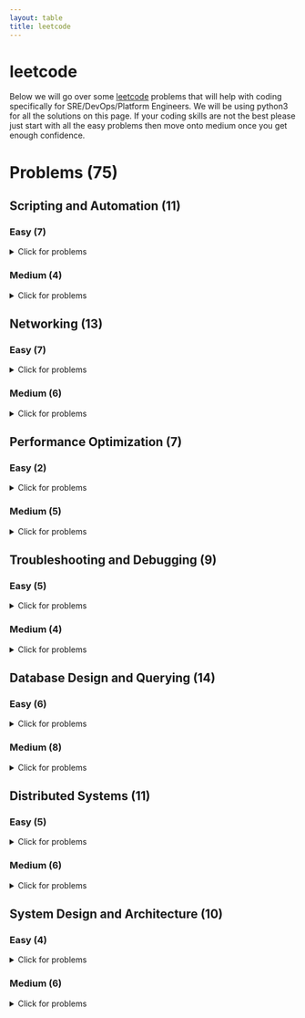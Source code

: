 ```yaml
---
layout: table
title: leetcode
---
```

# leetcode
Below we will go over some [leetcode](https://leetcode.com/problemset/all/) problems that will help with coding specifically for SRE/DevOps/Platform Engineers. We will be using python3 for all the solutions on this page. If your coding skills are not the best please just start with all the easy problems then move onto medium once you get enough confidence. 

# Problems (75)

## Scripting and Automation (11)

### Easy (7)
<details>
<summary>Click for problems</summary>
<ol>
<li><a href="https://leetcode.com/problems/length-of-last-word/">Length of Last Word</a> - Problem #58</li>
<details>
<summary>Summary</summary>
This problem involves manipulating strings, which is a common task in scripting. You need to find the length of the last word in a string.
</details>
<details>
<summary>Solution</summary>
<div class ="blockquote">
<pre>
<code class="language-python line-numbers">
class Solution:
    def lengthOfLastWord(self, s: str) -> int:
        word_list = s.split()
        last_word = word_list[-1]
        lw_count = len(last_word)
        return(lw_count)
</code>
</pre>
</div>
<b>Explanation:</b><br>
- First we split the words by using <code>split</code>. This will remove all of the spaces if there are any in <code>s</code> <br>
- We then grab the last word by indexing the last word <code>word_list[-1]</code> <br>
- We then get the count of the last word by using <code>len</code> and return the count of it. <br>
<br> This is just a simple solution to the problem. We can actually trim the answer if needed to the following:
<div class ="blockquote">
<pre>
<code class="language-python line-numbers">
class Solution:
    def lengthOfLastWord(self, s: str) -> int:
        s = s.rstrip()  #or strip
        return len(s.split()[-1])
</code>
</pre>
</div>
</details>
<li><a href="https://leetcode.com/problems/add-binary/">Add Binary</a> - Problem #67</li>
<details>
<summary>Summary</summary>
This problem simulates binary addition. In scripting, you might encounter scenarios where you need to perform calculations on binary data.
</details>
<details>
<summary>Solution</summary>
<div class ="blockquote">
<pre>
<code class="language-python line-numbers">
class Solution:
    def addBinary(self, a: str, b: str) -> str:
</code>
</pre>
</div>
<b>Explanation:</b><br>
- We use <code>int</code> to convert the string to an integer and use base 2 <br>
- We use <code>format</code> to convert the integer back into binary without the "0b"<br>
Another way that we can solve this is by using <code>bin</code>
Similarly we just remove the first 2 strings.
<div class ="blockquote">
<pre>
<code class="language-python line-numbers">
class Solution:
    def addBinary(self, a: str, b: str) -> str:
        return bin(int(a , 2) + int(b,2))[2:]
</code>
</pre>
</div>
</details>
<li><a href="https://leetcode.com/problems/pascals-triangle-ii/">Pascal&#39;s Triangle II</a> - Problem #119</li>
<details>
<summary>Summary</summary>
This problem deals with generating rows of Pascal's Triangle, which can be used in various automated data generation scenarios.
</details>
<details>
<summary>Solution</summary>
<div class ="blockquote">
<pre>
<code class="language-python line-numbers">
class Solution:
    def getRow(self, rowIndex: int) -> List[int]:
        result = []
        for i in range(0, rowIndex+1):
            result.append([])

            for x in range(0, i + 1):
                if x == 0:
                    result[i].append(1)
                elif i == x:
                    result[i].append(1)
                else:
                    result[i].append((result[i-1][x-1]) + (result[i-1][x]))
        return result[rowIndex]
</code>
</pre>
</div>
<b>Explanation:</b><br>
This problem asks you to return the rowIndex-th (0-based index) row of Pascal's Triangle as a list of integers. Pascal's Triangle is a triangular array of binomial coefficients, where each number is the sum of the two numbers directly above it. The first few rows of Pascal's Triangle look like this:
<div class ="blockquote">
    <pre>
    <code class="language-python line-numbers">
Row 0: [1]
Row 1: [1, 1]
Row 2: [1, 2, 1]
Row 3: [1, 3, 3, 1]
    </code>
</pre>
</div>
<br>
1. We create an empty list called result to store the rows of Pascal's Triangle.
Create an empty list called result to store the rows of Pascal's Triangle.
<br>
2. We then iterate over the rows from 0 to rowIndex, inclusive, using the variable i to represent the current row index.
<br>
3. For each row, append an empty list to the result list. This empty list will be used to store the elements of the current row.
<br>
4. Inside the inner loop, iterate over the elements in the current row from 0 to i, using the variable x to represent the current column index.
<br>
5. For each element, check if it is the first element in the row (i.e., x == 0) or the last element in the row (i.e., i == x). 
If it is either the first or last element, append a 1 to the current row because the first and last elements of each row in Pascal's Triangle are always 1.
<br>
6. If the element is not the first or last element, calculate its value by adding the element from the previous row in the same column (result[i-1][x-1]) and the element from the previous row in the next column (result[i-1][x]). 
This follows the rule of Pascal's Triangle where each element is the sum of the two elements above it.
<br>
7. Append the calculated value to the current row.
<br>
8. Repeat steps 5-7 for all elements in the current row.
<br>
9. Once the inner loop finishes, the current row is complete, and you move on to the next row.
<br>
10. Finally, return the row at the rowIndex index from the result list. 
</details>
<li><a href="https://leetcode.com/problems/merge-sorted-array/">Merge Sorted Array</a> - Problem #88</li>
<details>
<summary>Summary</summary>
This problem is about merging arrays, a common task in scripting when you're working with data from various sources.
</details>
<details>
<summary>Solution</summary>
<div class ="blockquote">
    <pre>
    <code class="language-python line-numbers">
        class Solution:
        def merge(self, nums1: List[int], m: int, nums2: List[int], n: int) -> None:
            while m > 0 and n > 0:
                if nums1[m-1] > nums2[n-1]:
                    nums1[m+n-1] = nums1[m-1]
                    m -= 1
                else:
                    nums1[m+n-1] = nums2[n-1]
                    n -= 1
            for i in range(n):
                nums1[i] = nums2[i]
    </code>
</pre>
</div>
<b>Explanation:</b><br>
To go through this solution, we will go through line by line.<br>
1. starting with the while loop. It will continue as long as both m and n are greater than 0. This will help merge the two arrays.
<br>
2. Inside the loop, we then compare the last element of nums1 at a index of m-1 with the last element of nums2 at index n-1. 
These are the largest elements of each array. 
<br>
3. If the element in nums1 is greater, 
it means that this element should be placed at the end of the merged array, 
which is at index m+n-1 in nums1. So, it assigns the value of nums1[m-1] to nums1[m+n-1]. 
This merges the element from nums1 into the array.
<br>
4. After merging an element from nums1 it decreases m by 1 to move the m pointer to the previous element in nums1 
<br>
5. If the element in nums2 is greater or equal to nums1 then that means that this element should be placed at the end of the merged array.
<br>
6. From the line aboves if statement , we then assign the value of  <code>nums2[n-1] to nums1[m+n-1]</code> to merge the elements from nums2 to nums1
<br>
7. After merging an element from nums2 it decrements n by 1 to move the n pointer to the previous element in nums2
<code>n -= 1</code>
<br>
8. After the while loop exits, there might be remaining elements in <code>nums2</code> that were not merged. This for loop iterates over the remaining elements of nums2 from index 0 to n-1
<code>for i in range(n)</code>
<br>
9. In the for loop, it copies the remaining elements from nums2 into nums1 by merging the remaining elements from nums2 to into nums1 
<code>nums1[i] = nums2[i]</code>
<br>
The key idea here is to work from the end of the arrays towards the beginning,
 which avoids overwriting elements in nums1 before they are compared and merged.
This approach ensures that the merged array is sorted without the need for extra space or creating a new array.

</details>
<li><a href="https://leetcode.com/problems/excel-sheet-column-title/">Excel Sheet Column Title</a> - Problem #168</li>
<details>
<summary>Summary</summary>
In this problem, you convert a column number into the corresponding Excel column title. Such conversions are often encountered in automated data processing.
</details>
<details>
<summary>Solution</summary>
<div class ="blockquote">
    <pre>
    <code class="language-python line-numbers">
        class Solution:
        def convertToTitle(self, columnNumber: int) -> str:
            alphabet="ABCDEFGHIJKLMNOPQRSTUVWXYZ"
            result=""
            while columnNumber:
                columnNumber=columnNumber-1
                result=alphabet[columnNumber%26]+result
                columnNumber=columnNumber//26
            return result
    </code>
    </pre>
    </div>
<b>Explanation:</b><br>
This problem asks you to convert a positive integer,  columnNumber,
 into an Excel sheet column title. Excel column titles are represented using
uppercase English letters, and they follow a pattern similar to base 26 numbering, 
where the digits are represented by the English alphabet (A=1, B=2, ..., Z=26), 
and when the column number exceeds 26, it starts using two-letter combinations (AA=27, AB=28,
 ..., ZZ=702, AAA=703, and so on).
 <br>
 1. We first define alphabet that contains all uppercase letters from A-Z. These strings will be used to map column numbers to titles.
 <br>
 2. We then initializes an empty string result to store the Excel column title 
 <br>
 3. We start a while loop that continues as long as columnNumber is not zero. The loop will gradually convert the column number to column title.
 <br>
 4. Inside of the loop, it subtracts 1 from the columnNumber. This is done to handle the fact that the Excel column numbering starts from 1, but our algorithm will work with 0-based indexing.
 <br>
 5. <code> result = alphabet[columnNumber % 26] + result</code> 
<br>
This calculates the remainder when columnNumber is divided by 26. The remainder corresponds to a letter in the alphabet.
It then takes that letter at the position in the alphabet string and appends it to the beginning of the result string. This builds the Excel column title from right to left.
<br> 
6. <code>columnNumber = columnNumber // 26</code>
<br>
It updates columnNumber by performing an integer division by 26 (columnNumber // 26). 
This reduces columnNumber to the next lower place value.
<br>
The loop will continue with the reduced columnNumber and the next letter is added to the result string.
<br>
This process continues until columnNumber becomes zero, at which point we have constructed the complete Excel column title in the result string.
<br>
7. We finally return the result string which contains the Excel column title corresponding to the input columnNumber.
<br>
This algorithm effectively converts a decimal number into a base 26 representation using the English alphabet letters and builds the Excel column title accordingly.

</details>
<li><a href="https://leetcode.com/problems/excel-sheet-column-number/">Excel Sheet Column Number</a> - Problem #171</li>
<details>
<summary>Summary</summary>
</details>

<details>
<summary>Solution</summary>
class Solution:
    def titleToNumber(self, columnTitle: str) -> int:
        alphabet = 'ABCDEFGHIJKLMNOPQRSTUVWXYZ'
        nums = range(1,27)
        alpha_to_nums = {alphabet[i]: nums[i] for i in range(len(alphabet))}
        column_number = 0
        for position, letter in enumerate (reversed(columnTitle)):
            column_number +=  26**(position) * alpha_to_nums[letter] 
			
        return column_number
</details>
<li><a href="https://leetcode.com/problems/single-number/">Single Number</a> - Problem #136</li>
<details>
<summary>Summary</summary>
This problem involves finding a single number in an array where all other numbers appear twice. It's a common task in automated data analysis.
</details>

<details>
<summary>Solution</summary>
</details>
</ol>
class Solution:
    def singleNumber(self, nums: List[int]) -> int:
        for i in nums:
            if nums.count(i) == 1:
                return(i)
</details>

### Medium (4)
<details>
<summary>Click for problems</summary>
<ol>
<li><a href="https://leetcode.com/problems/count-and-say/">Count and Say</a> - Problem #38</li>
<details>
<summary>Summary</summary>
This problem involves generating sequences based on previous values, which can be useful for generating automated sequences of data.
</details>

<details>
<summary>Solution</summary>
</details>
<li><a href="https://leetcode.com/problems/reverse-words-in-a-string/">Reverse Words in a String</a> - Problem #151</li>
<details>
<summary>Summary</summary>
Similar to the previous problem, this asks you to reverse the words in a string but not in-place. Scripting can help automate this process.
</details>

<details>
<summary>Solution</summary>
</details>
<li><a href="https://leetcode.com/problems/basic-calculator-ii/">Basic Calculator II</a> - Problem #227</li>
<details>
<summary>Summary</summary>
In this problem, you're asked to reverse the order of words in a string, which can be useful for automating text transformations.
</details>

<details>
<summary>Solution</summary>
</details>
<li><a href="https://leetcode.com/problems/group-anagrams/">Group Anagrams</a> - Problem #49</li>
<details>
<summary>Summary</summary>
Automating the process of grouping anagrams from a given list of words is applicable to this problem, aligning with scripting and automation concepts.
</details>

<details>
<summary>Solution</summary>
</details>
</ol>
</details>


## Networking (13)

### Easy (7)
<details>
<summary>Click for problems</summary>
<ol>
<li><a href="https://leetcode.com/problems/first-unique-character-in-a-string/">First Unique Character in a String</a> - Problem #387</li>
<details>
<summary>Summary</summary>
Relates to processing strings, which is fundamental in networking protocols for parsing and validation.
</details>

<details>
<summary>Solution</summary>
</details>
<li><a href="https://leetcode.com/problems/implement-strstr/">Implement strStr()</a> - Problem #28</li>
<details>
<summary>Summary</summary>
In networking, substring matching is used in various applications, from pattern matching to searching for headers in network packets.
</details>
<details>
<summary>Solution</summary>
</details>
<li><a href="https://leetcode.com/problems/valid-anagram/">Valid Anagram</a> - Problem #242</li>
<details>
<summary>Summary</summary>
String manipulation, such as character sorting, is used in various networking applications, such as checksum calculations.
</details>

<details>
<summary>Solution</summary>
</details>
<li><a href="https://leetcode.com/problems/isomorphic-strings/">Isomorphic Strings</a> - Problem #205</li>
<details>
<summary>Summary</summary>
Understanding character mappings is important in networking tasks like encoding and decoding.
</details>

<details>
<summary>Solution</summary>
</details>
<li><a href="https://leetcode.com/problems/pascals-triangle/">Pascal&#39;s Triangle</a> - Problem #118</li>
<details>
<summary>Summary</summary>
While not a direct analogy, data organization and computation are crucial in networking protocols and data transmission.
</details>

<details>
<summary>Solution</summary>
</details>
<li><a href="https://leetcode.com/problems/move-zeroes/">Move Zeroes</a> - Problem #283</li>
<details>
<summary>Summary</summary>
In networking, data reorganization may be necessary for efficient data transmission.
</details>

<details>
<summary>Solution</summary>
</details>
<li><a href="https://leetcode.com/problems/reverse-vowels-of-a-string/">Reverse Vowels of a String</a> - Problem #345</li>
<details>
<summary>Summary</summary>
String manipulation and transformation are important in many text-based networking applications.
</details>

<details>
<summary>Solution</summary>
</details>
</ol>
</details>

### Medium (6)
<details>
<summary>Click for problems</summary>
<ol>
<li><a href="https://leetcode.com/problems/3sum/">3Sum</a> - Problem #15</li>
<details>
<summary>Summary</summary>
In networking, searching for patterns or matches within data streams is a common task.
</details>

<details>
<summary>Solution</summary>
</details>
<li><a href="https://leetcode.com/problems/longest-palindromic-substring/">Longest Palindromic Substring</a> - Problem #5</li>
<details>
<summary>Summary</summary>
String processing is essential in networking, such as when parsing and validating URLs or extracting specific data.
</details>

<details>
<summary>Solution</summary>
</details>
<li><a href="https://leetcode.com/problems/zigzag-conversion/">ZigZag Conversion</a> - Problem #6</li>
<details>
<summary>Summary</summary>
Resembles data reformatting tasks seen in networking, such as transforming data for compatibility.
</details>

<details>
<summary>Solution</summary>
</details>
<li><a href="https://leetcode.com/problems/rotate-image/">Rotate Image</a> - Problem #48</li>
<details>
<summary>Summary</summary>
Transforming data, as in rotating an image, is analogous to data transformation in networking tasks.
</details>

<details>
<summary>Solution</summary>
</details>
<li><a href="https://leetcode.com/problems/longest-consecutive-sequence/">Longest Consecutive Sequence</a> - Problem #128</li>
<details>
<summary>Summary</summary>
</details>

<details>
<summary>Solution</summary>
</details>
<li><a href="https://leetcode.com/problems/find-peak-element/">Find Peak Element</a> - Problem #162</li>
<details>
<summary>Summary</summary>
Relates to analyzing sequences of data, important in networking for detecting patterns and trends.
</details>

<details>
<summary>Solution</summary>
</details>
</ol>
</details>


## Performance Optimization (7)

### Easy (2)
<details>
<summary>Click for problems</summary>
<ol>
<li><a href="https://leetcode.com/problems/best-time-to-buy-and-sell-stock/">Best Time to Buy and Sell Stock</a> - Problem #121</li>
<details>
<summary>Summary</summary>
</details>

<details>
<summary>Solution</summary>
</details>
<li><a href="https://leetcode.com/problems/merge-two-sorted-lists/">Merge Two Sorted Lists</a> - Problem #21</li>
<details>
<summary>Summary</summary>
</details>

<details>
<summary>Solution</summary>
</details>

</ol>
</details>

### Medium (5)
<details>
<summary>Click for problems</summary>
<ol>
<li><a href="https://leetcode.com/problems/maximum-subarray/">Maximum Subarray</a> - Problem #53</li>
<details>
<summary>Summary</summary>
</details>

<details>
<summary>Solution</summary>
</details>
<li><a href="https://leetcode.com/problems/longest-substring-without-repeating-characters/">Longest Substring Without Repeating Characters</a> - Problem #3</li>
<details>
<summary>Summary</summary>
Optimizing substring calculations, similar to optimizing data processing tasks.
</details>

<details>
<summary>Solution</summary>
</details>
<li><a href="https://leetcode.com/problems/container-with-most-water/">Container With Most Water</a> - Problem #11</li>
<details>
<summary>Summary</summary>
Optimization of container volume calculations, similar to optimizing data allocation in a system.
</details>

<details>
<summary>Solution</summary>
</details>
<li><a href="https://leetcode.com/problems/search-in-rotated-sorted-array/">Search in Rotated Sorted Array</a> - Problem #33</li>
<details>
<summary>Summary</summary>
 Optimization of search algorithms, crucial in optimizing data retrieval processes.
</details>

<details>
<summary>Solution</summary>
</details>
<li><a href="https://leetcode.com/problems/word-search/">Word Search</a> - Problem #79</li>
<details>
<summary>Summary</summary>
Optimization of pattern searching tasks, which is similar to optimizing data processing for finding specific patterns.
</details>

<details>
<summary>Solution</summary>
</details>
</ol>
</details>

## Troubleshooting and Debugging (9)

### Easy (5)
<details>
<summary>Click for problems</summary>
<ol>
<li><a href="https://leetcode.com/problems/two-sum/">Two Sum</a> - Problem #1</li>
<details>
<summary>Summary</summary>
This problem requires problem-solving and debugging skills, similar to identifying issues and bugs in distributed systems.
</details>

<details>
<summary>Solution</summary>
</details>
<li><a href="https://leetcode.com/problems/palindrome-number/">Palindrome Number</a> - Problem #9</li>
<details>
<summary>Summary</summary>
Involves checking for palindromes, akin to debugging and validating data correctness.
</details>

<details>
<summary>Solution</summary>
</details>
<li><a href="https://leetcode.com/problems/longest-common-prefix/">Longest Common Prefix</a> - Problem #14</li>
<details>
<summary>Summary</summary>
Similar to identifying common patterns, a crucial skill in debugging distributed systems.
</details>

<details>
<summary>Solution</summary>
</details>
<li><a href="https://leetcode.com/problems/valid-parentheses/">Valid Parentheses</a> - Problem #20</li>
<details>
<summary>Summary</summary>
Debugging skills are important in verifying the correctness of algorithms, a key aspect of troubleshooting.
</details>

<details>
<summary>Solution</summary>
</details>
<li><a href="https://leetcode.com/problems/implement-strstr/">Implement strStr()</a> - Problem #28</li>
<details>
<summary>Summary</summary>
Debugging and testing string matching algorithms is essential in identifying and fixing errors.
</details>

<details>
<summary>Solution</summary>
</details>
</ol>

</details>

### Medium (4)
<details>
<summary>Click for problems</summary>
<ol>
<li><a href="https://leetcode.com/problems/compare-version-numbers/">Compare Version Numbers</a> - Problem #165</li>
<details>
<summary>Summary</summary>
Debugging and problem-solving for version comparison, similar to identifying compatibility issues in distributed systems.
</details>

<details>
<summary>Solution</summary>
</details>
<li><a href="https://leetcode.com/problems/decode-string/">Decode String</a> - Problem #394</li>
<details>
<summary>Summary</summary>
Debugging and problem-solving for decoding tasks, similar to fixing issues with data transformations.
</details>

<details>
<summary>Solution</summary>
</details>
<li><a href="https://leetcode.com/problems/top-k-frequent-words/">Top K Frequent Words</a> - Problem #692</li>
<details>
<summary>Summary</summary>
Debugging and problem-solving related to frequent item calculations, similar to identifying and fixing issues with data analysis.
</details>

<details>
<summary>Solution</summary>
</details>
<li><a href="https://leetcode.com/problems/multiply-strings/">Multiply Strings</a> - Problem #43</li>
<details>
<summary>Summary</summary>
Debugging and optimizing string multiplication algorithms, crucial in identifying and fixing performance bottlenecks
</details>

<details>
<summary>Solution</summary>
</details>
</ol>

</details>


## Database Design and Querying (14)

### Easy (6)
<details>
<summary>Click for problems</summary>
<ol>
<li><a href="https://leetcode.com/problems/combine-two-tables/">Combine Two Tables</a> - Problem #175</li>
<details>
<summary>Summary</summary>
This problem involves using SQL <code>JOIN</code> to combine information from two different tables based on a common key.
</details>

<details>
<summary>Solution</summary>
</details>
<li><a href="https://leetcode.com/problems/rising-temperature/">Rising Temperature</a> - Problem #197</li>
<details>
<summary>Summary</summary>
This problem focuses on querying a <code>Weather</code> table to find days where the temperature was higher than the previous day.
</details>

<details>
<summary>Solution</summary>
</details>
<li><a href="https://leetcode.com/problems/big-countries/">Big Countries</a> - Problem #595</li>
<details>
<summary>Summary</summary>
This problem involves selecting countries with a population greater than 250 million or an area greater than 3 million square kilometers using SQL.
</details>

<details>
<summary>Solution</summary>
</details>
<li><a href="https://leetcode.com/problems/employees-earning-more-than-their-managers/">Employees Earning More Than Their Managers</a> - Problem #181</li>
<details>
<summary>Summary</summary>
In this problem, you need to compare salaries between employees and their managers using SQL queries.
</details>

<details>
<summary>Solution</summary>
</details>
<li><a href="https://leetcode.com/problems/customers-who-never-order/">Customers Who Never Order</a> - Problem #183</li>
<details>
<summary>Summary</summary>
This problem requires identifying customers who have never placed an order by using a combination of SQL <code>JOIN</code> and <code>NOT EXISTS</code>.
</details>

<details>
<summary>Solution</summary>
</details>
<li><a href="https://leetcode.com/problems/duplicate-emails/">Duplicate Emails</a> - Problem #182</li>
<details>
<summary>Summary</summary>
The task here is to find duplicate email addresses from a <code>Person</code> table using SQL queries.
</details>

<details>
<summary>Solution</summary>
</details>
</ol>

</details>

### Medium (8)
<details>
<summary>Click for problems</summary>
<ol>
<li><a href="https://leetcode.com/problems/nth-highest-salary/">Nth Highest Salary</a> - Problem #177</li>
<details>
<summary>Summary</summary>
This problem involves finding the Nth highest salary using SQL.
</details>

<details>
<summary>Solution</summary>
</details>
<li><a href="https://leetcode.com/problems/consecutive-numbers/">Consecutive Numbers</a> - Problem #180</li>
<details>
<summary>Summary</summary>
The task is to find numbers that appear at least three times consecutively in a table using SQL queries.
</details>

<details>
<summary>Solution</summary>
</details>
<li><a href="https://leetcode.com/problems/exchange-seats/">Exchange Seats</a> - Problem #626</li>
<details>
<summary>Summary</summary>
This problem involves simulating a classroom seating arrangement and exchanging the seats of adjacent students. You are given a table that represents the current seating arrangement with student IDs and their corresponding seats. The task is to design a query that exchanges the seats of adjacent students, assuming that the total number of students is even.

This problem demonstrates the use of SQL queries to manipulate and update data in a database table. The problem tests your ability to work with relational data, update specific rows, and perform conditional updates based on the positions of students.

In a real-world scenario, this problem reflects how database queries can be used to manage seating arrangements, perform data updates, and ensure data consistency. It showcases your skills in writing efficient and effective SQL queries to perform specific tasks within a database environment.
</details>

<details>
<summary>Solution</summary>
</details>
<li><a href="https://leetcode.com/problems/product-price-at-a-given-date/">Product Price at a Given Date</a> - Problem #1164</li>
<details>
<summary>Summary</summary>
This problem involves querying a database to find the price of a product at a given date. It requires crafting SQL queries to filter products based on their price history and the provided date. The problem tests your ability to retrieve historical data from a database and filter it based on specific conditions.
</details>

<details>
<summary>Solution</summary>
</details>
<li><a href="https://leetcode.com/problems/second-highest-salary/">Second Highest Salary</a>  - Problem #176</li>
<details>
<summary>Summary</summary>
</details>

<details>
<summary>Solution</summary>
</details>
<li><a href="https://leetcode.com/problems/last-person-to-fit-in-the-bus/">Last Person to Fit in the Bus</a> - Problem #1204</li>
<details>
<summary>Summary</summary>
This problem is about simulating elevator trips for a building. You need to design a query to determine who was the last person to fit in the elevator after a certain time. It involves joining tables, filtering data based on specific conditions, and finding the maximum value. The problem mirrors real-world scenarios where database queries are used to manage and analyze data about people and events.
</details>

<details>
<summary>Solution</summary>
</details>
<li><a href="https://leetcode.com/problems/tree-node/">Tree Node</a> - Problem #608</li>
<details>
<summary>Summary</summary>
This problem involves working with a database table representing a tree structure. You need to design a query to retrieve information about parent and child relationships within the tree. It's an example of how databases can be used to model hierarchical structures and retrieve data based on those relationships.
</details>

<details>
<summary>Solution</summary>
</details>
<li><a href="https://leetcode.com/problems/rank-scores/">Rank Scores</a> - Problem #178</li>
<details>
<summary>Summary</summary>
In this problem, you are tasked with ranking scores in a database table. You need to design a query that assigns ranks to scores while handling cases of ties. This problem is a classic example of using SQL to generate rankings and order data based on certain criteria.
</details>

<details>
<summary>Solution</summary>
</details>
</ol>
</details>


## Distributed Systems (11)

### Easy (5)
<details>
<summary>Click for problems</summary>
<ol>
<li><a href="https://leetcode.com/problems/nim-game/">Nim Game</a> - Problem #292</li>
<details>
<summary>Summary</summary>
This problem illustrates game strategy in a distributed context, akin to making decisions in a distributed environment.
</details>

<details>
<summary>Solution</summary>
</details>
<li><a href="https://leetcode.com/problems/flood-fill/">Flood Fill</a> - Problem #733</li>
<details>
<summary>Summary</summary>
This problem simulates the spread of information through cells, similar to data propagation in distributed systems.
</details>

<details>
<summary>Solution</summary>
</details>
<li><a href="https://leetcode.com/problems/to-lower-case/">To Lower Case</a> - Problem #709</li>
<details>
<summary>Summary</summary>
This problem demonstrates converting strings to lowercase, which is crucial in distributed systems for standardizing data formats.
</details>

<details>
<summary>Solution</summary>
</details>
<li><a href="https://leetcode.com/problems/climbing-stairs/">Climbing Stairs</a> - Problem #70</li>
<details>
<summary>Summary</summary>
This problem compares to distributed problems with multiple paths, where optimizing traversal becomes essential.
</details>

<details>
<summary>Solution</summary>
</details>
<li><a href="https://leetcode.com/problems/balanced-binary-tree/">Balanced Binary Tree</a> - Problem #110</li>
<details>
<summary>Summary</summary>
Balancing a binary tree is essential in distributed databases for optimizing data storage and retrieval.
</details>

<details>
<summary>Solution</summary>
</details>
</ol>

</details>

### Medium (6)
<details>
<summary>Click for problems</summary>
<ol>
<li><a href="https://leetcode.com/problems/network-delay-time/">Network Delay Time</a> - Problem #743</li>
<details>
<summary>Summary</summary>
This problem mimics the propagation of information through a distributed network, similar to data transmission delays.
</details>

<details>
<summary>Solution</summary>
</details>
<li><a href="https://leetcode.com/problems/number-of-islands/">Number of Islands</a> - Problem #200</li>
<details>
<summary>Summary</summary>
This problem relates to distributed computation by simulating the spread of information through connected components in a grid.
</details>

<details>
<summary>Solution</summary>
</details>
<li><a href="https://leetcode.com/problems/course-schedule/">Course Schedule</a> - Problem #207</li>
<details>
<summary>Summary</summary>
This problem reflects dependencies in distributed task scheduling, which is crucial for resource allocation
</details>

<details>
<summary>Solution</summary>
</details>
<li><a href="https://leetcode.com/problems/as-far-from-land-as-possible/">As Far from Land as Possible</a> - Problem #1162</li>
<details>
<summary>Summary</summary>
This problem involves measuring distances between nodes, similar to distance calculations in a distributed spatial context.
</details>

<details>
<summary>Solution</summary>
</details>
<li><a href="https://leetcode.com/problems/rotting-oranges/">Rotting Oranges</a> - Problem #994</li>
<details>
<summary>Summary</summary>
This problem simulates distributed state changes and their propagation, similar to message passing in distributed systems.
</details>

<details>
<summary>Solution</summary>
</details>
<li><a href="https://leetcode.com/problems/evaluate-division/">Evaluate Division</a> - Problem #399</li>
<details>
<summary>Summary</summary>
This problem resembles graph traversal and calculations, which are often seen in distributed systems' computations.
</details>

<details>
<summary>Solution</summary>
</details>
</ol>
</details>

## System Design and Architecture (10)

### Easy (4)
<details>
<summary>Click for problems</summary>
<ol>
<li><a href="https://leetcode.com/problems/design-hashset/">Design HashSet</a> - Problem #705</li>
<details>
<summary>Summary</summary>
<p>In this problem, you&#39;re required to design a simple HashSet data structure, supporting basic operations like insertion, deletion, and checking for the presence of an element. While this problem might seem straightforward, it has some underlying connections to system design and architecture concepts:</p>
<ol>
<li><p><strong>Data Modeling and Storage:</strong> When designing a HashSet, you need to think about how to organize and store the data efficiently. This can relate to database schema design in a larger system, where you would consider how to store and access data optimally.</p>
</li>
<li><p><strong>Data Access Optimization:</strong> In a larger system, quick access to data is crucial. When designing a HashSet, you&#39;re challenged to implement efficient lookup and manipulation operations, similar to how efficient data retrieval is a key consideration in designing systems.</p>
</li>
<li><p><strong>Collision Handling:</strong> Hash collisions can occur when multiple elements map to the same hash value. This connects to concepts of distributed systems and hashing techniques, which are relevant when handling data across multiple servers.</p>
</li>
<li><p><strong>Concurrency and Consistency:</strong> While the problem might not explicitly require it, in a distributed system, you would need to consider issues like concurrent access and maintaining data consistency. This mirrors challenges faced in distributed databases and systems.</p>
</li>
<li><p><strong>Scalability:</strong> While the problem doesn&#39;t specifically touch on this, when designing a HashSet for a large-scale system, you&#39;d need to think about how to make the data structure scalable, possibly by sharding or partitioning data across different nodes.</p>
</li>
<li><p><strong>Data Integrity and Error Handling:</strong> Ensuring that your HashSet functions correctly and handles errors gracefully is akin to ensuring data integrity and handling exceptions in a real-world system.</p>
</li>
</ol>
<p>While this problem isn&#39;t a full-blown system design challenge, it provides a microcosm of considerations that come into play when designing and implementing data structures in a larger system. It&#39;s about making design choices that optimize for performance, reliability, and scalability—core tenets of system design and architecture.</p>
</details>
<details>
<summary>Problem</summary>
<p>Design a HashSet without using any built-in hash table libraries.</p>
<p>Implement <code>MyHashSet</code> class:</p>
<ul>
<li><code>void add(key)</code> Inserts the value <code>key</code> into the HashSet.</li>
<li><code>bool contains(key</code>) Returns whether the value <code>key</code> exists in the HashSet or not.</li>
<li><code>void remove(key)</code> Removes the value <code>key</code> in the HashSet. If <code>key</code> does not exist in the HashSet, do nothing</li>
</ul>
<p><strong>Example 1:</strong></p>
<p><strong>Input</strong></p>
<pre><code>[<span class="hljs-string">"MyHashSet"</span>, <span class="hljs-string">"add"</span>, <span class="hljs-string">"add"</span>, <span class="hljs-string">"contains"</span>, <span class="hljs-string">"contains"</span>, <span class="hljs-string">"add"</span>, <span class="hljs-string">"contains"</span>, <span class="hljs-string">"remove"</span>, <span class="hljs-string">"contains"</span>]
[[], [<span class="hljs-number">1</span>], [<span class="hljs-number">2</span>], [<span class="hljs-number">1</span>], [<span class="hljs-number">3</span>], [<span class="hljs-number">2</span>], [<span class="hljs-number">2</span>], [<span class="hljs-number">2</span>], [<span class="hljs-number">2</span>]]
</code></pre><p><strong>Output</strong></p>
<pre><code>[<span class="hljs-literal">null</span>, <span class="hljs-literal">null</span>, <span class="hljs-literal">null</span>, <span class="hljs-literal">true</span>, <span class="hljs-literal">false</span>, <span class="hljs-literal">null</span>, <span class="hljs-literal">true</span>, <span class="hljs-literal">null</span>, <span class="hljs-literal">false</span>]
</code></pre><p><strong>Explanation</strong></p>
<pre><code><span class="hljs-type">MyHashSet</span> myHashSet = <span class="hljs-function"><span class="hljs-keyword">new</span> <span class="hljs-title">MyHashSet</span>();
<span class="hljs-title">myHashSet</span>.<span class="hljs-title">add</span>(<span class="hljs-number">1</span>);      <span class="hljs-comment">// set = [1]</span>
<span class="hljs-title">myHashSet</span>.<span class="hljs-title">add</span>(<span class="hljs-number">2</span>);      <span class="hljs-comment">// set = [1, 2]</span>
<span class="hljs-title">myHashSet</span>.<span class="hljs-title">contains</span>(<span class="hljs-number">1</span>); <span class="hljs-comment">// return True</span>
<span class="hljs-title">myHashSet</span>.<span class="hljs-title">contains</span>(<span class="hljs-number">3</span>); <span class="hljs-comment">// return False, (not found)</span>
<span class="hljs-title">myHashSet</span>.<span class="hljs-title">add</span>(<span class="hljs-number">2</span>);      <span class="hljs-comment">// set = [1, 2]</span>
<span class="hljs-title">myHashSet</span>.<span class="hljs-title">contains</span>(<span class="hljs-number">2</span>); <span class="hljs-comment">// return True</span>
<span class="hljs-title">myHashSet</span>.<span class="hljs-title">remove</span>(<span class="hljs-number">2</span>);   <span class="hljs-comment">// set = [1]</span>
<span class="hljs-title">myHashSet</span>.<span class="hljs-title">contains</span>(<span class="hljs-number">2</span>); <span class="hljs-comment">// return False, (already removed)</span></span>
</code></pre><p><strong>Constraints:</strong></p>
<ul>
<li><code>0 &lt;= key &lt;= 106</code></li>
<li>At most 10<sup>4</sup> calls will be made to <code>add</code>, <code>remove</code>, and <code>contains</code>.</li>
</ul>
</details>
<details>
<summary>Solution</summary>
</details>
<li><a href="https://leetcode.com/problems/implement-queue-using-stacks/">Implement Queue using Stacks</a> - Problem #232</li>
<details>
<summary>Summary</summary>
This problem involves designing a queue using stacks. It tests your ability to create a data structure that emulates a queue's behavior using another data structure. Such design considerations are important when implementing efficient data processing pipelines.
</details>
<details>
<summary>Solution</summary>
</details>
<li><a href="https://leetcode.com/problems/implement-queue-using-stacks/">Implement Queue using Stacks</a> - Problem #225</li>
<details>
<summary>Summary</summary>
Reinforces the concept of designing a queue using stacks, further illustrating the relationship between different data structures.
</details>
<details>
<summary>Solution</summary>
</details>
<li><a href="https://leetcode.com/problems/next-greater-element-i/">Next Greater Element I</a> - Problem #496</li>
<details>
<summary>Summary</summary>
This problem reinforces the concept of designing a queue using stacks, further illustrating the relationship between different data structures.
</details>
<details>
<summary>Solution</summary>
</details>
</ol>
</details>

### Medium (6)
<details>
<summary>Click for problems</summary>
<ol>
<li><a href="https://leetcode.com/problems/lru-cache/">LRU Cache</a> - Problem #146</li>
<details>
<summary>Summary</summary>
Designing a least recently used (LRU) cache involves managing data eviction strategies efficiently, which is crucial in system design where memory management and caching play a role.
</details>
<details>
<summary>Solution</summary>
</details>
<li><a href="https://leetcode.com/problems/reorder-routes-to-make-all-paths-lead-to-the-city-zero/">Reorder Routes to Make All Paths Lead to the City Zero</a> - Problem #1466</li>
<details>
<summary>Summary</summary>
This problem simulates reordering routes in a directed graph to centralize paths. In system design, centralized data processing and communication can improve efficiency and reduce latency.
</details>
<details>
<summary>Solution</summary>
</details>
<li><a href="https://leetcode.com/problems/min-stack/">Min Stack</a> - Problem #155</li>
<details>
<summary>Summary</summary>
This problem requires designing a stack that supports constant-time retrieval of the minimum element. It relates to designing data structures that optimize for certain operations, which is a fundamental aspect of system design and architecture.
</details>
<details>
<summary>Solution</summary>
</details>
<li><a href="https://leetcode.com/problems/count-unhappy-friends/">Count Unhappy Friends</a> - Problem #1583</li>
<details>
<summary>Summary</summary>
This problem requires designing a mechanism to count unhappy friends based on their preferences. This concept is similar to data analysis and pattern recognition in larger-scale systems.
</details>
<details>
<summary>Solution</summary>
</details>
<li><a href="https://leetcode.com/problems/construct-binary-tree-from-preorder-and-inorder-traversal/">Construct Binary Tree from Preorder and Inorder Traversal</a> - Problem #105</li>
<details>
<summary>Summary</summary>
In system design, constructing complex data structures efficiently from partial information can be crucial for optimization.
</details>
<details>
<summary>Solution</summary>
</details>
<li><a href="https://leetcode.com/problems/accounts-merge/">Accounts Merge</a> - Problem #721</li>
<details>
<summary>Summary</summary>
This problem involves designing a mechanism to merge user accounts, which is analogous to merging data and records in a larger system.
</details>
<details>
<summary>Solution</summary>
</details>
</ol>
</details>